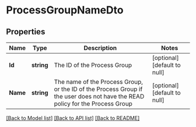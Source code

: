 # ProcessGroupNameDto

## Properties
Name | Type | Description | Notes
------------ | ------------- | ------------- | -------------
**Id** | **string** | The ID of the Process Group | [optional] [default to null]
**Name** | **string** | The name of the Process Group, or the ID of the Process Group if the user does not have the READ policy for the Process Group | [optional] [default to null]

[[Back to Model list]](../README.md#documentation-for-models) [[Back to API list]](../README.md#documentation-for-api-endpoints) [[Back to README]](../README.md)

